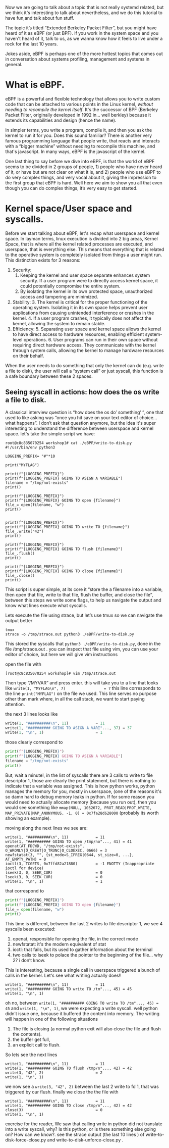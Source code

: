 
Now we are going to talk about a topic that is not really systemd related, but we think it's interesting to talk about nevertheless, and we do this tutorial to have fun,and talk about fun stuff.

The topic it’s titled “Extended Berkeley Packet Filter”, but you might have heard of it as eBPF (or just BPF). If you work in the system space and you haven't heard of it, talk to us, as we wanna know how it feels to live under a rock for the last 10 years.

Jokes aside, eBPF is perhaps one of the more hottest topics that comes out in conversation about systems profiling, management and systems in general.


# What is eBPF.

eBPF is a powerful and flexible technology that allows you to write custom code that can be attached to various points in the Linux kernel, _without needing to recompile the kernel itself_. It's the successor of BPF (Berkeley Packet Filter, originally developed in 1992 in… well berkley) because it extends its capabilities and design (hence the name). 

In simpler terms, you write a program, compile it, and then you ask the kernel to run it for you. Does this sound familiar? There is another very famous programming language that people write, that reacts and interacts with a “bigger machine” without needing to recompile this machine, and that's javascript. In many ways, eBPF is the javascript of the kernel. 

One last thing to say before we dive into eBPF, is  that the world of eBPF seems to be divided in 2 groups of people, 1) people who have never heard of it, or have but are not clear on what it is, and 2) people who use eBPF to do very complex things, and very vocal about it, giving the impression to the first group that eBPF is hard. Well here we aim to show you all  that even though you can do complex things, it’s very easy to get started.


# Kernel space/User space and syscalls.

Before we start talking about eBPF, let's recap what userspace and kernel space. In layman terms, linux execution is 
divided into 2 big areas,  Kernel Space, that is where all the kernel related processes are executed, and userspace, 
that is everything else. This means that everything that is related to the operative system is completely isolated from 
things a user might run. This distinction exists for 3 reasons:

1. Security:
    1. Keeping the kernel and user space separate enhances system security. If a user program were to directly access kernel space, it could potentially compromise the entire system.
    2. By isolating the kernel in its own protected space, unauthorized access and tampering are minimized.
2. Stability:
    3. The kernel is critical for the proper functioning of the operating system. Isolating it in its own space helps prevent user applications from causing unintended interference or crashes in the kernel.
    4. If a user program crashes, it typically does not affect the kernel, allowing the system to remain stable.
3. Efficiency:
    5. Separating user space and kernel space allows the kernel to have direct access to hardware resources, enabling efficient system-level operations.
    6. User programs can run in their own space without requiring direct hardware access. They communicate with the kernel through system calls, allowing the kernel to manage hardware resources on their behalf.

When the user needs to do something that only the kernel can do (e.g. write a file to disk), the user will call a “system call” or just syscall, this function is a safe boundary between these 2 spaces. 


## Seeing syscall in actions: how does the os write a file to disk.

A classical interview question is “how does the os do’ something’ ”, one that used to like asking was “once you hit save on your text editor of choice… what happens”. I don’t ask that question anymore, but the idea it's super interesting to understand the difference between userspace and kernel space. let's take the simple script we have:


```
root@c8c835070254 workshop]# cat ./eBPF/write-to-disk.py 
#!/usr/bin/env python3

LOGGING_PREFIX= "#"*10

print("MYFLAG")

print(f"{LOGGING_PREFIX}")
print(f"{LOGGING_PREFIX} GOING TO ASIGN A VARIABLE")
filename = "/tmp/not-exists"
print()

print(f"{LOGGING_PREFIX}")
print(f"{LOGGING_PREFIX} GOING TO open {filename}")
file_= open(filename, "w")
print()


print(f"{LOGGING_PREFIX}")
print(f"{LOGGING_PREFIX} GOING TO write TO {filename}")
file_.write("42")
print()

print(f"{LOGGING_PREFIX}")
print(f"{LOGGING_PREFIX} GOING TO flush {filename}")
file_.flush()
print()

print(f"{LOGGING_PREFIX}")
print(f"{LOGGING_PREFIX} GOING TO close {filename}")
file_.close()
print()
```


This script is super simple, at its core it “store the a filename into a variable, then open that file, write to that file, flush the buffer, and close the file”, between this steps we write some flags, to help us navigate the output and know what lines execute what syscalls.

Lets execute the file using strace, but let’s use tmux so we can navigate the output better


```
tmux
strace -o /tmp/strace.out python3 ./eBPF/write-to-disk.py 
```


This stored the syscalls that `python3 ./eBPF/write-to-disk.py`, done in the file /tmp/strace.out . you can inspect that file using vim, you can use your editor of choice, but here we will give vim instructions

open the file with
```
[root@c8c835070254 workshop]# vim /tmp/strace.out
```
Then  type “/MYVAR” and press enter. this will take you to a line that looks like `write(1, "MYFLAG\n", 7)                 = 7` this line corresponds to the line `print("MYFLAG")` on the file we used. This line serves no purpose other than mark where, in all the call stack, we want to start paying attention.  

the next 3 lines looks like

```python
write(1, "##########\n", 11)            = 11
write(1, "########## GOING TO ASIGN A VARI"..., 37) = 37
write(1, "\n", 1)                       = 1
```

those clearly correspond to 

```python
print(f"{LOGGING_PREFIX}")
print(f"{LOGGING_PREFIX} GOING TO ASIGN A VARIABLE")
filename = "/tmp/not-exists"
print()
```

But, wait a minute!, in the list of syscalls there are 3 calls to write to file descriptor 1, those are clearly the print statement, but there is nothing to indicate that a variable was assigned. This is how python works, python manages the memory for you, mostly in userspace, (one of the reasons it's so damn hard to debug memory leaks in python. If for some reason you would need to actually allocate memory (because you run out), then you would see something like `mmap(NULL, 1052672, PROT_READ|PROT_WRITE, MAP_PRIVATE|MAP_ANONYMOUS, -1, 0) = 0x7fa28d628000` (probably its worth showing an example).

moving along the next lines we see are:


```
write(1, "##########\n", 11)            = 11
write(1, "########## GOING TO open /tmp/no"..., 41) = 41
openat(AT_FDCWD, "/tmp/not-exists", O_WRONLY|O_CREAT|O_TRUNC|O_CLOEXEC, 0666) = 3
newfstatat(3, "", {st_mode=S_IFREG|0644, st_size=0, ...}, AT_EMPTY_PATH) = 0
ioctl(3, TCGETS, 0x7ffd82a21880)        = -1 ENOTTY (Inappropriate ioctl for device)
lseek(3, 0, SEEK_CUR)                   = 0
lseek(3, 0, SEEK_CUR)                   = 0
write(1, "\n", 1)                       = 1
```


that correspond to

```python
print(f"{LOGGING_PREFIX}")
print(f"{LOGGING_PREFIX} GOING TO open {filename}")
file_= open(filename, "w")
print()
```

This time is different, between the last 2 writes to file descriptor 1, we see 4 syscalls been executed: 


1. openat, responsible for opening the file, in the correct mode
2. newfstatat: it's the modern equivalent of stat
3. ioctl: that fails, but its used to gather information about the terminal
4. two calls to lseek to polace the pointer to the beginning of the file… why 2? i don’t know.

This is interesting, because a single call in userspace triggered a bunch of calls in the kernel. Let's see what writing actually does!!

```
write(1, "##########\n", 11)            = 11
write(1, "########## GOING TO write TO /tm"..., 45) = 45
write(1, "\n", 1)         
```


oh no, between `write(1, "########## GOING TO write TO /tm"..., 45) = 45` and `write(1, "\n", 1)`, we were expecting a write syscall. well python didn’t issue one, because it buffered the content into memory. The writing will happen in one of the following situations

1. The file is closing (a normal python exit will also close the file and flush the contents).
2. the buffer get full,
3. an explicit call to flush.

So lets see the next lines


```
write(1, "##########\n", 11)            = 11
write(1, "########## GOING TO flush /tmp/n"..., 42) = 42
write(3, "42", 2)                       = 2
write(1, "\n", 1) 
```


we now see a ``write(3, "42", 2)`` between the last 2 write to fd 1, that was triggered by our flush. finally we close the the file with 


```
write(1, "##########\n", 11)            = 11
write(1, "########## GOING TO close /tmp/n"..., 42) = 42
close(3)                                = 0
write(1, "\n", 1)  
```


exercise for the reader, We saw that calling write in python did not translate into a write syscall, why? Is this python, or is there something else going on? How can we know?. see the strace output (the last 10 lines ) of  write-to-disk-force-close.py and write-to-disk-unforce-close.py .
